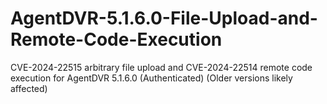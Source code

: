 # AgentDVR-5.1.6.0-File-Upload-and-Remote-Code-Execution
CVE-2024-22515 arbitrary file upload and CVE-2024-22514 remote code execution for AgentDVR 5.1.6.0 (Authenticated)
(Older versions likely affected)
